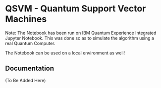 # QSVM - Quantum Support Vector Machines

Note: The Notebook has been run on IBM Quantum Experience Integrated Jupyter Notebook. This was done so as to simulate the algorithm using a real Quantum Computer.

The Notebook can be used on a local environment as well!

## Documentation

(To Be Added Here)
